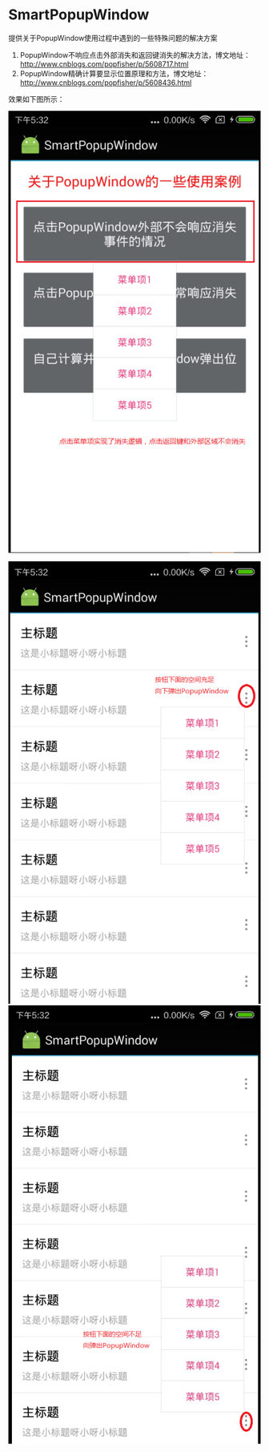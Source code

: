 # SmartPopupWindow
提供关于PopupWindow使用过程中遇到的一些特殊问题的解决方案

1. PopupWindow不响应点击外部消失和返回键消失的解决方法，博文地址：http://www.cnblogs.com/popfisher/p/5608717.html
2. PopupWindow精确计算要显示位置原理和方法，博文地址：http://www.cnblogs.com/popfisher/p/5608436.html



效果如下图所示：

![不会响应外部点击消失事件的情况](/docpic/1.png)

![动态计算弹出框的位置](/docpic/2.png)    ![动态计算弹出框的位置](/docpic/3.png)
